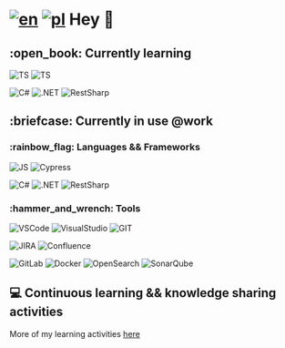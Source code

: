 # [![en](https://img.shields.io/badge/lang-en-red.svg)](https://github.com/bugITwhisperer/bugITwhisperer/blob/main/README.md) [![pl](https://img.shields.io/badge/lang-pl-green.svg)](https://github.com/bugITwhisperer/bugITwhisperer/blob/main/README.pl.md) Hey 👋

<h2 align="left">:open_book: Currently learning</h2>
<div id="learning-now-badges">
  
![TS](https://img.shields.io/badge/Code-TypeScript-323330?style=plastic&logo=typescript&logoColor=F7DF1E&color=darkgray) 
![TS](https://img.shields.io/badge/Framework-Playwright-323330?style=plastic&logo=Playwright&logoColor=F7DF1E&color=darkgray)

![C#](https://img.shields.io/badge/Code-C%23-%23239120.svg?style=plastic&logo=c-sharp&logoColor=F7DF1E&color=darkgray) ![.NET](https://img.shields.io/badge/Framework-.NET-323330?style=plastic&logo=.net&logoColor=F7DF1E&color=darkgray) ![RestSharp](https://img.shields.io/badge/Framework-RestSharp-323330?style=plastic&logo=restsharp&logoColor=F7DF1E&color=darkgray)
</div>

<h2 align="left">:briefcase: Currently in use @work</h2>
<h3 align="left">:rainbow_flag: Languages && Frameworks </h3>
<div id="in-use-badges">

![JS](https://img.shields.io/badge/Code-JavaScript-323330?style=plastic&logo=javascript&logoColor=F7DF1E&color=darkgray)
![Cypress](https://img.shields.io/badge/Framework-Cypress-323330?style=plastic&logo=Cypress&logoColor=F7DF1E&color=darkgray)

![C#](https://img.shields.io/badge/Code-C%23-%23239120.svg?style=plastic&logo=c-sharp&logoColor=F7DF1E&color=darkgray) ![.NET](https://img.shields.io/badge/Framework-.NET-323330?style=plastic&logo=.net&logoColor=F7DF1E&color=darkgray) 
![RestSharp](https://img.shields.io/badge/Framework-RestSharp-323330?style=plastic&logo=restsharp&logoColor=F7DF1E&color=darkgray)
</div>

<h3 align="left">:hammer_and_wrench: Tools</h3>
<div id="tools">
  
![VSCode](https://img.shields.io/badge/Visual_Studio_Code-0078D4?style=plastic&logo=visual%20studio%20code&logoColor=white)
![VisualStudio](https://img.shields.io/badge/Visual_Studio-5C2D91?style=plastic&logo=visual%20studio&logoColor=white)
![GIT](https://img.shields.io/badge/GIT-orange?style=plastic&logo=git&logoColor=white)

![JIRA](https://img.shields.io/badge/Jira-0052CC?style=plastic&logo=Jira&logoColor=white)
![Confluence](https://img.shields.io/badge/Confluence-0052CC.svg?style=plastic&logo=confluence&logoColor=white)

![GitLab](https://img.shields.io/badge/GitLabCI-5C2D91?style=plastic&logo=gitlab&logoColor=orange&Color=white)
![Docker](https://img.shields.io/badge/Docker-0078D4.svg?style=plastic&logo=docker&logoColor=white)
![OpenSearch](https://img.shields.io/badge/OpenSearch-white?style=plastic&logo=opensearch&logoColor=4E9BCD&color=white)
![SonarQube](https://img.shields.io/badge/SonarQube-white?style=plastic&logo=sonarqube&logoColor=4E9BCD&color=white)
</div>

<h2 align="left">💻 Continuous learning && knowledge sharing activities</h2> 

More of my learning activities [here](https://github.com/bugITwhisperer/bugITwhisperer/main/README.activities.md)
